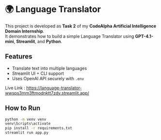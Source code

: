 # 🌍 Language Translator

This project is developed as **Task 2** of my **CodeAlpha Artificial Intelligence Domain Internship**.  
It demonstrates how to build a simple Language Translator using **GPT-4.1-mini**, **Streamlit**, and **Python**.

## Features
- Translate text into multiple languages
- Streamlit UI + CLI support
- Uses OpenAI API securely with `.env`

Live Link : https://language-translator-wwsps3mm3ftmodnktt7zdy.streamlit.app/

## How to Run
```bash
python -m venv venv
venv\Scripts\activate
pip install -r requirements.txt
streamlit run app.py



